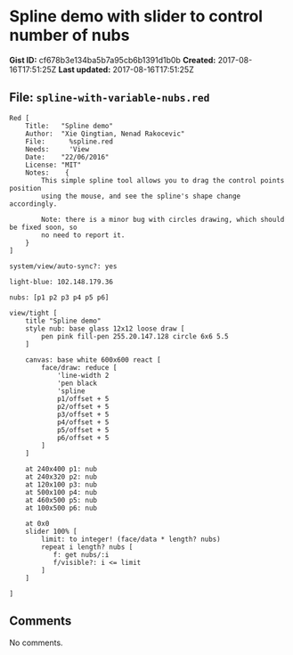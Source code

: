 # Spline demo with slider to control number of nubs

**Gist ID:** cf678b3e134ba5b7a95cb6b1391d1b0b
**Created:** 2017-08-16T17:51:25Z
**Last updated:** 2017-08-16T17:51:25Z

## File: `spline-with-variable-nubs.red`

```Red
Red [
	Title:   "Spline demo"
	Author:  "Xie Qingtian, Nenad Rakocevic"
	File:      %spline.red
	Needs:     'View
	Date:    "22/06/2016"
	License: "MIT"
	Notes:    {
		This simple spline tool allows you to drag the control points position
		using the mouse, and see the spline's shape change accordingly.

		Note: there is a minor bug with circles drawing, which should be fixed soon, so
		no need to report it.
	}
]

system/view/auto-sync?: yes

light-blue: 102.148.179.36

nubs: [p1 p2 p3 p4 p5 p6]

view/tight [
	title "Spline demo"
	style nub: base glass 12x12 loose draw [
		pen pink fill-pen 255.20.147.128 circle 6x6 5.5
	]

	canvas: base white 600x600 react [
		face/draw: reduce [
			'line-width 2
			'pen black
			'spline
			p1/offset + 5
			p2/offset + 5
			p3/offset + 5
			p4/offset + 5
			p5/offset + 5
			p6/offset + 5
		]
	]

	at 240x400 p1: nub
	at 240x320 p2: nub
	at 120x100 p3: nub
	at 500x100 p4: nub
	at 460x500 p5: nub
	at 100x500 p6: nub

	at 0x0
	slider 100% [
		limit: to integer! (face/data * length? nubs)
		repeat i length? nubs [
		   f: get nubs/:i
		   f/visible?: i <= limit
		]
	]

]
```

## Comments

No comments.
